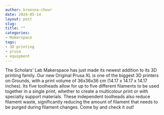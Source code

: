 ```yaml
---
author: kroesna-chour
date: 2024-05-14
layout: post
slug: 
title: ""
categories:
- Makerspace
tags:
- 3D printing
- prusa
- equipment
---
```


The Scholars’ Lab Makerspace has just made its newest addition to its 3D printing family. Our new Original Prusa XL is one of the biggest 3D printers on Grounds, with a print volume of 36x36x36 cm (14.17 x 14.17 x 14.17 inches). Its five toolheads allow for up to five different filaments to be used together in a single print, whether to create a multicolour print or with specialty support materials. These independent toolheads also reduce filament waste, significantly reducing the amount of filament that needs to be purged during filament changes. Come by and check it out!

